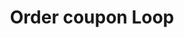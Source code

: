 ---
layout: loop
title: Order coupon Loop
description: Retrieve order coupons information for a given order
sidebar: loop
lang: en
subnav: loop_order_coupon
uses_global_argument: true
returns_global_outputs: { countable : true, timestampable : true, versionable : false }
type: order_coupon
arguments :
    - {name: "order", description: "A single order id.", example: "order=\"2\"", mandatory: "true"}
outputs :
    - {name: "$ID", description: "the coupon id"}
    - {name: "$CODE", description: "the coupon code"}
    - {name: "$TITLE", description: "the coupon title"}
    - {name: "$SHORT_DESCRIPTION", description: "the coupon short description"}
    - {name: "$DESCRIPTION", description: "the coupon description"}
    - {name: "$EXPIRATION_DATE", description: "the coupon expiration date"}
    - {name: "$IS_CUMULATIVE", description: "true if the coupon is cumulative"}
    - {name: "$IS_REMOVING_POSTAGE", description: "true if the coupon provides free shipping"}
    - {name: "$IS_AVAILABLE_ON_SPECIAL_OFFERS", description: "true if the coupon applies to discounted products"}
    - {name: "$DAY_LEFT_BEFORE_EXPIRATION", description: "days left before coupon expiration"}
    - {name: "$FREE_SHIPPING_FOR_COUNTRIES_LIST", description: "comma separated list of country IDs for which the free shipping applies"}
    - {name: "$FREE_SHIPPING_FOR_MODULES_LIST", description: "comma separated list of shipping module IDs for which the free shipping applies"}
    - {name: "$IS_USAGE_CANCELED", description: "true if the usage of this coupon was canceled (probably when the related order was canceled), false otherwise"}
---